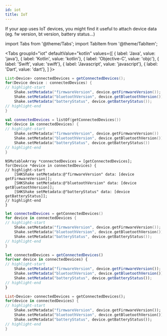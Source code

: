 ```yaml
---
id: iot
title: IoT
---
```


If your app uses IoT devices, you might find it useful to attach device data (eg. fw version, bt version, battery status...)

import Tabs from '@theme/Tabs';
import TabItem from '@theme/TabItem';

<Tabs
  groupId="iot"
  defaultValue="kotlin"
  values={[
    { label: 'Java', value: 'java'},
    { label: 'Kotlin', value: 'kotlin'},
    { label: 'Objective-C', value: 'objc'},
    { label: 'Swift', value: 'swift'},
    { label: 'Javascript', value: 'javascript'},
    { label: 'Dart', value: 'dart'},
  ]
}>

<TabItem value="java">

```java title="App.java"
List<Device> connectedDevices = getConnectedDevices();
for(Device device : connectedDevices) { 
// highlight-start
    Shake.setMetadata("firmwareVersion", device.getFirmwareVersion());
    Shake.setMetadata("bluetoothVersion", device.getBluetoothVersion());
    Shake.setMetadata("batteryStatus", device.getBatteryStatus());
// highlight-end
}
```

</TabItem>

<TabItem value="kotlin">

```kotlin title="App.kt"
val connectedDevices = listOf(getConnectedDevices())
for(device in connectedDevices) {
// highlight-start
    Shake.setMetadata("firmwareVersion", device.getFirmwareVersion())
    Shake.setMetadata("bluetoothVersion", device.getBluetoothVersion())
    Shake.setMetadata("batteryStatus", device.getBatteryStatus())
// highlight-end
}
```

</TabItem>

<TabItem value="objc">

```objc title="App.m"
NSMutableArray *connectedDevices = [getConnectedDevices];
for(Device *device in connectedDevices) {
// highlight-start
    [SHKShake setMetadata:@"firmwareVersion" data: [device getFirmwareVersion]];
    [SHKShake setMetadata:@"bluetoothVersion" data: [device getBluetoothVersion]];
    [SHKShake setMetadata:@"batteryStatus" data: [device getBatteryStatus]];
// highlight-end
} 
```

</TabItem>

<TabItem value="swift">

```swift title="App.swift"
let connectedDevices = getConnectedDevices()
for device in connectedDevices {
// highlight-start
    Shake.setMetadata("firmwareVersion", device.getFirmwareVersion());
    Shake.setMetadata("bluetoothVersion", device.getBluetoothVersion());
    Shake.setMetadata("batteryStatus", device.getBatteryStatus());
// highlight-end
}
```

</TabItem>

<TabItem value="javascript">

```javascript title="App.js"
let connectedDevices = getConnectedDevices()
for(var device in connectedDevices) {
// highlight-start
    Shake.setMetadata("firmwareVersion", device.getFirmwareVersion());
    Shake.setMetadata("bluetoothVersion", device.getBluetoothVersion());
    Shake.setMetadata("batteryStatus", device.getBatteryStatus());
// highlight-end
}
```

</TabItem>

<TabItem value="dart">

```dart title="App.dart"
List<Device> connectedDevices = getConnectedDevices();
for(device in connectedDevices) { 
// highlight-start
    Shake.setMetadata("firmwareVersion", device.getFirmwareVersion());
    Shake.setMetadata("bluetoothVersion", device.getBluetoothVersion());
    Shake.setMetadata("batteryStatus", device.getBatteryStatus());
// highlight-end
}
```

</TabItem>

</Tabs>
